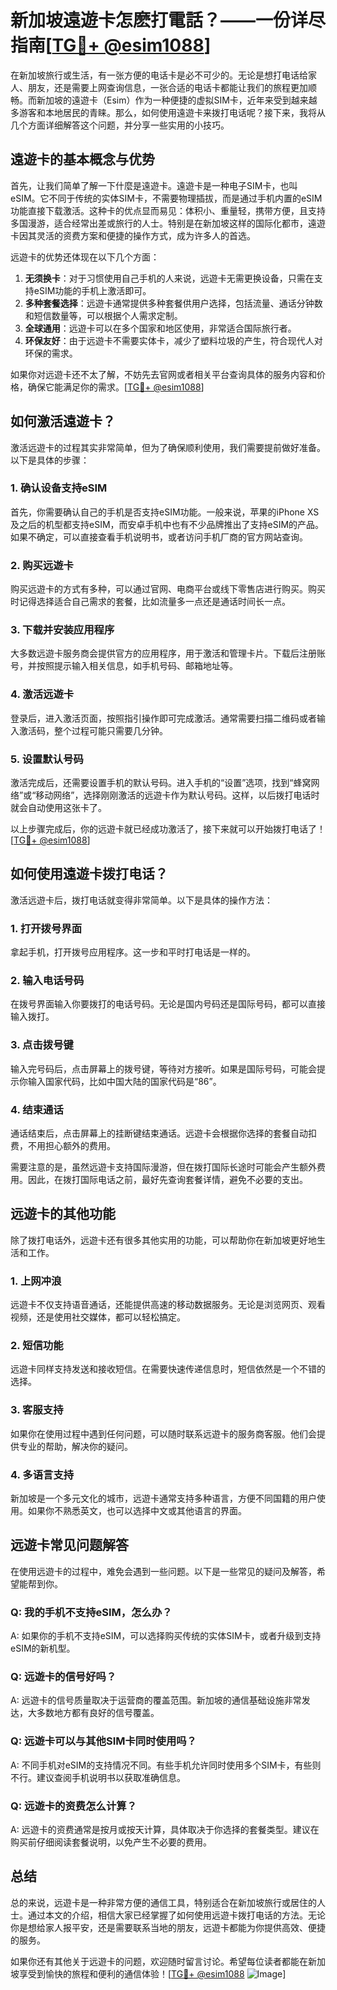 # 新加坡遠遊卡怎麽打電話？——一份详尽指南[[TG💪+ @esim1088](https://t.me/s/esim1088)]

在新加坡旅行或生活，有一张方便的电话卡是必不可少的。无论是想打电话给家人、朋友，还是需要上网查询信息，一张合适的电话卡都能让我们的旅程更加顺畅。而新加坡的遠遊卡（Esim）作为一种便捷的虚拟SIM卡，近年来受到越来越多游客和本地居民的青睐。那么，如何使用遠遊卡来拨打电话呢？接下来，我将从几个方面详细解答这个问题，并分享一些实用的小技巧。

## 遠遊卡的基本概念与优势

首先，让我们简单了解一下什麼是遠遊卡。遠遊卡是一种电子SIM卡，也叫eSIM。它不同于传统的实体SIM卡，不需要物理插拔，而是通过手机内置的eSIM功能直接下载激活。这种卡的优点显而易见：体积小、重量轻，携带方便，且支持多国漫游，适合经常出差或旅行的人士。特别是在新加坡这样的国际化都市，遠遊卡因其灵活的资费方案和便捷的操作方式，成为许多人的首选。

远遊卡的优势还体现在以下几个方面：

1. **无须换卡**：对于习惯使用自己手机的人来说，远遊卡无需更换设备，只需在支持eSIM功能的手机上激活即可。
2. **多种套餐选择**：远遊卡通常提供多种套餐供用户选择，包括流量、通话分钟数和短信数量等，可以根据个人需求定制。
3. **全球通用**：远遊卡可以在多个国家和地区使用，非常适合国际旅行者。
4. **环保友好**：由于远遊卡不需要实体卡，减少了塑料垃圾的产生，符合现代人对环保的需求。

如果你对远遊卡还不太了解，不妨先去官网或者相关平台查询具体的服务内容和价格，确保它能满足你的需求。[[TG💪+ @esim1088](https://t.me/s/esim1088)]

## 如何激活遠遊卡？

激活远遊卡的过程其实非常简单，但为了确保顺利使用，我们需要提前做好准备。以下是具体的步骤：

### 1. 确认设备支持eSIM

首先，你需要确认自己的手机是否支持eSIM功能。一般来说，苹果的iPhone XS及之后的机型都支持eSIM，而安卓手机中也有不少品牌推出了支持eSIM的产品。如果不确定，可以直接查看手机说明书，或者访问手机厂商的官方网站查询。

### 2. 购买远遊卡

购买远遊卡的方式有多种，可以通过官网、电商平台或线下零售店进行购买。购买时记得选择适合自己需求的套餐，比如流量多一点还是通话时间长一点。

### 3. 下载并安装应用程序

大多数远遊卡服务商会提供官方的应用程序，用于激活和管理卡片。下载后注册账号，并按照提示输入相关信息，如手机号码、邮箱地址等。

### 4. 激活远遊卡

登录后，进入激活页面，按照指引操作即可完成激活。通常需要扫描二维码或者输入激活码，整个过程可能只需要几分钟。

### 5. 设置默认号码

激活完成后，还需要设置手机的默认号码。进入手机的“设置”选项，找到“蜂窝网络”或“移动网络”，选择刚刚激活的远遊卡作为默认号码。这样，以后拨打电话时就会自动使用这张卡了。

以上步骤完成后，你的远遊卡就已经成功激活了，接下来就可以开始拨打电话了！[[TG💪+ @esim1088](https://t.me/s/esim1088)]

## 如何使用遠遊卡拨打电话？

激活远遊卡后，拨打电话就变得非常简单。以下是具体的操作方法：

### 1. 打开拨号界面

拿起手机，打开拨号应用程序。这一步和平时打电话是一样的。

### 2. 输入电话号码

在拨号界面输入你要拨打的电话号码。无论是国内号码还是国际号码，都可以直接输入拨打。

### 3. 点击拨号键

输入完号码后，点击屏幕上的拨号键，等待对方接听。如果是国际号码，可能会提示你输入国家代码，比如中国大陆的国家代码是“86”。

### 4. 结束通话

通话结束后，点击屏幕上的挂断键结束通话。远遊卡会根据你选择的套餐自动扣费，不用担心额外的费用。

需要注意的是，虽然远遊卡支持国际漫游，但在拨打国际长途时可能会产生额外费用。因此，在拨打国际电话之前，最好先查询套餐详情，避免不必要的支出。

## 远遊卡的其他功能

除了拨打电话外，远遊卡还有很多其他实用的功能，可以帮助你在新加坡更好地生活和工作。

### 1. 上网冲浪

远遊卡不仅支持语音通话，还能提供高速的移动数据服务。无论是浏览网页、观看视频，还是使用社交媒体，都可以轻松搞定。

### 2. 短信功能

远遊卡同样支持发送和接收短信。在需要快速传递信息时，短信依然是一个不错的选择。

### 3. 客服支持

如果你在使用过程中遇到任何问题，可以随时联系远遊卡的服务商客服。他们会提供专业的帮助，解决你的疑问。

### 4. 多语言支持

新加坡是一个多元文化的城市，远遊卡通常支持多种语言，方便不同国籍的用户使用。如果你不熟悉英文，也可以选择中文或其他语言的界面。

## 远遊卡常见问题解答

在使用远遊卡的过程中，难免会遇到一些问题。以下是一些常见的疑问及解答，希望能帮到你。

### Q: 我的手机不支持eSIM，怎么办？

A: 如果你的手机不支持eSIM，可以选择购买传统的实体SIM卡，或者升级到支持eSIM的新机型。

### Q: 远遊卡的信号好吗？

A: 远遊卡的信号质量取决于运营商的覆盖范围。新加坡的通信基础设施非常发达，大多数地方都有良好的信号覆盖。

### Q: 远遊卡可以与其他SIM卡同时使用吗？

A: 不同手机对eSIM的支持情况不同。有些手机允许同时使用多个SIM卡，有些则不行。建议查阅手机说明书以获取准确信息。

### Q: 远遊卡的资费怎么计算？

A: 远遊卡的资费通常是按月或按天计算，具体取决于你选择的套餐类型。建议在购买前仔细阅读套餐说明，以免产生不必要的费用。

## 总结

总的来说，远遊卡是一种非常方便的通信工具，特别适合在新加坡旅行或居住的人士。通过本文的介绍，相信大家已经掌握了如何使用远遊卡拨打电话的方法。无论你是想给家人报平安，还是需要联系当地的朋友，远遊卡都能为你提供高效、便捷的服务。

如果你还有其他关于远遊卡的问题，欢迎随时留言讨论。希望每位读者都能在新加坡享受到愉快的旅程和便利的通信体验！[[TG💪+ @esim1088](https://t.me/s/esim1088) ![Image](https://i.postimg.cc/4NQfJmqS/Snipaste-2025-05-13-00-14-12.png)]